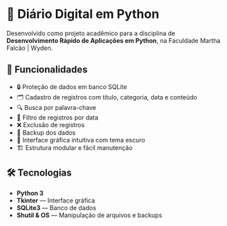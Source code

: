 # 📓 Diário Digital em Python

Desenvolvido como projeto acadêmico para a disciplina de **Desenvolvimento Rápido de Aplicações em Python**, na Faculdade Martha Falcão | Wyden.

## 🚀 Funcionalidades
- 🔒 Proteção de dados em banco SQLite
- 🗂️ Cadastro de registros com título, categoria, data e conteúdo
- 🔍 Busca por palavra-chave
- 📅 Filtro de registros por data
- ❌ Exclusão de registros
- 💾 Backup dos dados
- 🎨 Interface gráfica intuitiva com tema escuro
- 🏗️ Estrutura modular e fácil manutenção

## 🛠 Tecnologias
- **Python 3**
- **Tkinter** — Interface gráfica
- **SQLite3** — Banco de dados
- **Shutil & OS** — Manipulação de arquivos e backups
